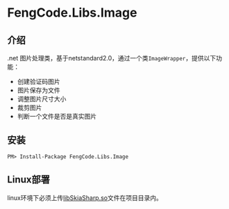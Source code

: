 # FengCode.Libs.Image

## 介绍

.net 图片处理类，基于netstandard2.0，通过一个类`ImageWrapper`，提供以下功能：

- 创建验证码图片
- 图片保存为文件
- 调整图片尺寸大小
- 裁剪图片
- 判断一个文件是否是真实图片

## 安装

```
PM> Install-Package FengCode.Libs.Image
```



## Linux部署

linux环境下必须上传[libSkiaSharp.so](https://github.com/mono/SkiaSharp/releases/tag/v1.68.0)文件在项目目录内。

